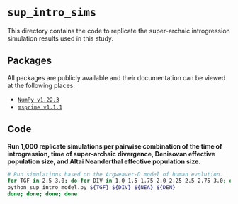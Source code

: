 # `sup_intro_sims`

This directory contains the code to replicate the super-archaic introgression simulation results used in this study.

## Packages

All packages are publicly available and their documentation can be viewed at the following places:

- [`NumPy v1.22.3`](https://numpy.org/doc/stable/reference/index.html)
- [`msprime v1.1.1`](https://tskit.dev/msprime/docs/stable/intro.html#)

## Code

__Run 1,000 replicate simulations per pairwise combination of the time of introgression, time of super-archaic divergence, Denisovan effective population size, and Altai Neanderthal effective population size.__

```bash
# Run simulations based on the Argweaver-D model of human evolution.
for TGF in 2.5 3.0; do for DIV in 1.0 1.5 1.75 2.0 2.25 2.5 2.75 3.0; do for DEN in 2500 3400; do for NEA in 3400 2500; do
python sup_intro_model.py ${TGF} ${DIV} ${NEA} ${DEN}
done; done; done; done
```

